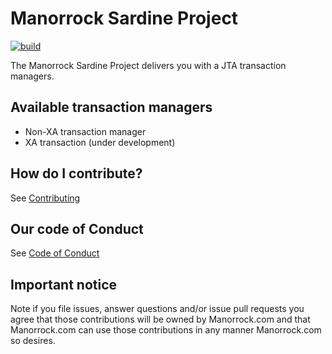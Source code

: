# Manorrock Sardine Project

[![build](https://github.com/manorrock/sardine/actions/workflows/build.yml/badge.svg)](https://github.com/manorrock/sardine/actions/workflows/build.yml)

The Manorrock Sardine Project delivers you with a JTA transaction managers.

## Available transaction managers

* Non-XA transaction manager
* XA transaction (under development)

## How do I contribute?

See [Contributing](CONTRIBUTING.md)

## Our code of Conduct

See [Code of Conduct](CODE_OF_CONDUCT.md)

## Important notice

Note if you file issues, answer questions and/or issue pull requests you agree
that those contributions will be owned by Manorrock.com and that Manorrock.com 
can use those contributions in any manner Manorrock.com so desires.
